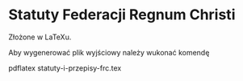 # Statuty Federacji Regnum Christi

Złożone w LaTeXu.

Aby wygenerować plik wyjściowy należy wukonać komendę

  pdflatex statuty-i-przepisy-frc.tex